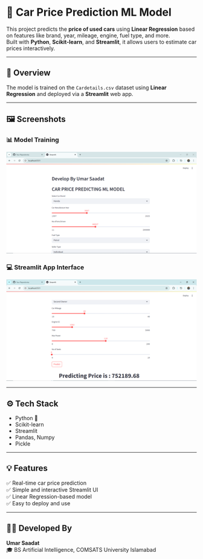 # 🚗 Car Price Prediction ML Model

This project predicts the **price of used cars** using **Linear Regression** based on features like brand, year, mileage, engine, fuel type, and more.  
Built with **Python**, **Scikit-learn**, and **Streamlit**, it allows users to estimate car prices interactively.

---

## 🧠 Overview
The model is trained on the `Cardetails.csv` dataset using **Linear Regression** and deployed via a **Streamlit** web app.

---

## 🖼️ Screenshots

### 📊 Model Training
![Model Training](model(1).PNG)

### 💻 Streamlit App Interface
![App Interface](model(2).PNG)

---

## ⚙️ Tech Stack
- Python 🐍  
- Scikit-learn  
- Streamlit  
- Pandas, Numpy  
- Pickle  

---

## 💡 Features
✅ Real-time car price prediction  
✅ Simple and interactive Streamlit UI  
✅ Linear Regression-based model  
✅ Easy to deploy and use  

---

## 👨‍💻 Developed By
**Umar Saadat**  
🎓 BS Artificial Intelligence, COMSATS University Islamabad
